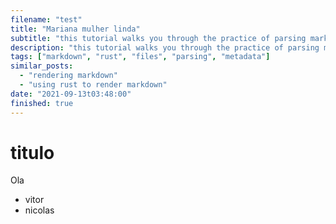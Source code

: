 ```yaml
---
filename: "test"
title: "Mariana mulher linda"
subtitle: "this tutorial walks you through the practice of parsing markdown files for metadata"
description: "this tutorial walks you through the practice of parsing markdown files for metadata"
tags: ["markdown", "rust", "files", "parsing", "metadata"]
similar_posts:
  - "rendering markdown"
  - "using rust to render markdown"
date: "2021-09-13t03:48:00"
finished: true
---
```


# titulo

Ola

- vitor
- nicolas
